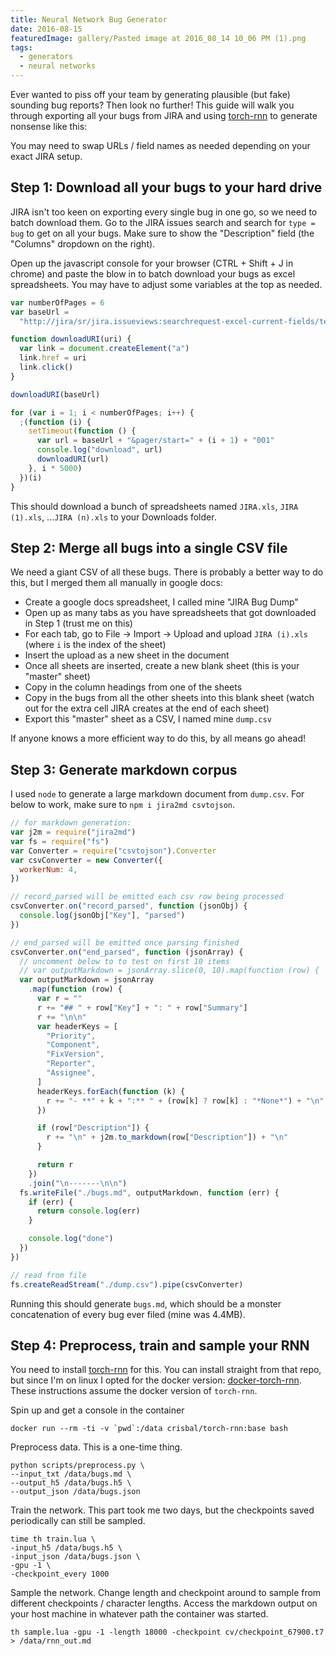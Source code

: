 ```yaml
---
title: Neural Network Bug Generator
date: 2016-08-15
featuredImage: gallery/Pasted image at 2016_08_14 10_06 PM (1).png
tags:
  - generators
  - neural networks
---
```


Ever wanted to piss off your team by generating plausible (but fake) sounding bug reports? Then look no further! This guide will walk you through exporting all your bugs from JIRA and using [torch-rnn](https://github.com/jcjohnson/torch-rnn) to generate nonsense like this:

You may need to swap URLs / field names as needed depending on your exact JIRA setup.

## Step 1: Download all your bugs to your hard drive

JIRA isn't too keen on exporting every single bug in one go, so we need to batch download them. Go to the JIRA issues search and search for `type = bug` to get on all your bugs. Make sure to show the "Description" field (the "Columns" dropdown on the right).

Open up the javascript console for your browser (CTRL + Shift + J in chrome) and paste the blow in to batch download your bugs as excel spreadsheets. You may have to adjust some variables at the top as needed.

```js
var numberOfPages = 6
var baseUrl =
  "http://jira/sr/jira.issueviews:searchrequest-excel-current-fields/temp/SearchRequest.xls?jqlQuery=type+%3D+bug&tempMax=1000"

function downloadURI(uri) {
  var link = document.createElement("a")
  link.href = uri
  link.click()
}

downloadURI(baseUrl)

for (var i = 1; i < numberOfPages; i++) {
  ;(function (i) {
    setTimeout(function () {
      var url = baseUrl + "&pager/start=" + (i + 1) + "001"
      console.log("download", url)
      downloadURI(url)
    }, i * 5000)
  })(i)
}
```

This should download a bunch of spreadsheets named `JIRA.xls`, `JIRA (1).xls`, ...`JIRA (n).xls` to your Downloads folder.

## Step 2: Merge all bugs into a single CSV file

We need a giant CSV of all these bugs. There is probably a better way to do this, but I merged them all manually in google docs:

- Create a google docs spreadsheet, I called mine "JIRA Bug Dump"
- Open up as many tabs as you have spreadsheets that got downloaded in Step 1 (trust me on this)
- For each tab, go to File -> Import -> Upload and upload `JIRA (i).xls` (where `i` is the index of the sheet)
- Insert the upload as a new sheet in the document
- Once all sheets are inserted, create a new blank sheet (this is your "master" sheet)
- Copy in the column headings from one of the sheets
- Copy in the bugs from all the other sheets into this blank sheet (watch out for the extra cell JIRA creates at the end of each sheet)
- Export this "master" sheet as a CSV, I named mine `dump.csv`

If anyone knows a more efficient way to do this, by all means go ahead!

## Step 3: Generate markdown corpus

I used `node` to generate a large markdown document from `dump.csv`. For below to work, make sure to `npm i jira2md csvtojson`.

```js
// for markdown generation:
var j2m = require("jira2md")
var fs = require("fs")
var Converter = require("csvtojson").Converter
var csvConverter = new Converter({
  workerNum: 4,
})

// record_parsed will be emitted each csv row being processed
csvConverter.on("record_parsed", function (jsonObj) {
  console.log(jsonObj["Key"], "parsed")
})

// end_parsed will be emitted once parsing finished
csvConverter.on("end_parsed", function (jsonArray) {
  // uncomment below to to test on first 10 items
  // var outputMarkdown = jsonArray.slice(0, 10).map(function (row) {
  var outputMarkdown = jsonArray
    .map(function (row) {
      var r = ""
      r += "## " + row["Key"] + ": " + row["Summary"]
      r += "\n\n"
      var headerKeys = [
        "Priority",
        "Component",
        "FixVersion",
        "Reporter",
        "Assignee",
      ]
      headerKeys.forEach(function (k) {
        r += "- **" + k + ":** " + (row[k] ? row[k] : "*None*") + "\n"
      })

      if (row["Description"]) {
        r += "\n" + j2m.to_markdown(row["Description"]) + "\n"
      }

      return r
    })
    .join("\n-------\n\n")
  fs.writeFile("./bugs.md", outputMarkdown, function (err) {
    if (err) {
      return console.log(err)
    }

    console.log("done")
  })
})

// read from file
fs.createReadStream("./dump.csv").pipe(csvConverter)
```

Running this should generate `bugs.md`, which should be a monster concatenation of every bug ever filed (mine was 4.4MB).

## Step 4: Preprocess, train and sample your RNN

You need to install [torch-rnn](https://github.com/jcjohnson/torch-rnn) for this. You can install straight from that repo, but since I'm on linux I opted for the docker version: [docker-torch-rnn](https://github.com/crisbal/docker-torch-rnn). These instructions assume the docker version of `torch-rnn`.

Spin up and get a console in the container

```
docker run --rm -ti -v `pwd`:/data crisbal/torch-rnn:base bash
```

Preprocess data. This is a one-time thing.

```
python scripts/preprocess.py \
--input_txt /data/bugs.md \
--output_h5 /data/bugs.h5 \
--output_json /data/bugs.json
```

Train the network. This part took me two days, but the checkpoints saved periodically can still be sampled.

```
time th train.lua \
-input_h5 /data/bugs.h5 \
-input_json /data/bugs.json \
-gpu -1 \
-checkpoint_every 1000
```

Sample the network. Change length and checkpoint around to sample from different checkpoints / character lengths. Access the markdown output on your host machine in whatever path the container was started.

```
th sample.lua -gpu -1 -length 18000 -checkpoint cv/checkpoint_67900.t7 > /data/rnn_out.md
```
